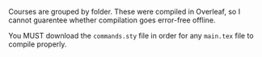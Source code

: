 Courses are grouped by folder. These were compiled in Overleaf, so I cannot guarentee whether compilation goes error-free offline.

You MUST download the `commands.sty` file in order for any `main.tex` file to compile properly.
